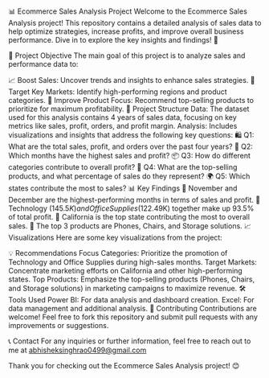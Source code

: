 📊 Ecommerce Sales Analysis Project
Welcome to the Ecommerce Sales Analysis project! This repository contains a detailed analysis of sales data to help optimize strategies, increase profits, and improve overall business performance. Dive in to explore the key insights and findings! 🚀

🎯 Project Objective
The main goal of this project is to analyze sales and performance data to:

📈 Boost Sales: Uncover trends and insights to enhance sales strategies.
🎯 Target Key Markets: Identify high-performing regions and product categories.
🛒 Improve Product Focus: Recommend top-selling products to prioritize for maximum profitability.
📂 Project Structure
Data: The dataset used for this analysis contains 4 years of sales data, focusing on key metrics like sales, profit, orders, and profit margin.
Analysis: Includes visualizations and insights that address the following key questions:
🛍️ Q1: What are the total sales, profit, and orders over the past four years?
📅 Q2: Which months have the highest sales and profit?
📦 Q3: How do different categories contribute to overall profit?
🏅 Q4: What are the top-selling products, and what percentage of sales do they represent?
🌍 Q5: Which states contribute the most to sales?
📊 Key Findings
📅 November and December are the highest-performing months in terms of sales and profit.
💼 Technology ($145.5K) and Office Supplies ($122.49K) together make up 93.5% of total profit.
📍 California is the top state contributing the most to overall sales.
🛒 The top 3 products are Phones, Chairs, and Storage solutions.
📈 Visualizations
Here are some key visualizations from the project:

💡 Recommendations
Focus Categories: Prioritize the promotion of Technology and Office Supplies during high-sales months.
Target Markets: Concentrate marketing efforts on California and other high-performing states.
Top Products: Emphasize the top-selling products (Phones, Chairs, and Storage solutions) in marketing campaigns to maximize revenue.
🛠️ Tools Used
Power BI: For data analysis and dashboard creation.
Excel: For data management and additional analysis.
🤝 Contributing
Contributions are welcome! Feel free to fork this repository and submit pull requests with any improvements or suggestions.

📞 Contact
For any inquiries or further information, feel free to reach out to me at abhisheksinghrao0499@gmail.com

Thank you for checking out the Ecommerce Sales Analysis project! 😊

